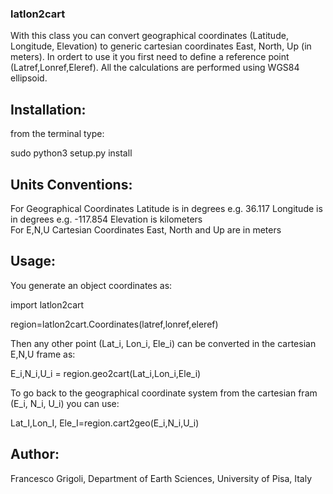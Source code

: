 ### latlon2cart
With this class you can convert geographical coordinates (Latitude, Longitude, Elevation)
to generic cartesian coordinates East, North, Up (in meters). In ordert to use it you first need to define
a reference point (Latref,Lonref,Eleref). All the calculations are performed using WGS84 ellipsoid.

## Installation:
from the terminal type:

sudo python3 setup.py install

## Units Conventions: 
For Geographical Coordinates
Latitude is in degrees e.g. 36.117
Longitude is in degrees e.g. -117.854
Elevation is kilometers   
For E,N,U Cartesian Coordinates
East, North and Up are in meters

## Usage:
You generate an object coordinates as:

import latlon2cart
    
region=latlon2cart.Coordinates(latref,lonref,eleref)
    
Then any other point (Lat_i, Lon_i, Ele_i) can be converted in the cartesian E,N,U frame as:

E_i,N_i,U_i = region.geo2cart(Lat_i,Lon_i,Ele_i)

To go back to the geographical coordinate system from the cartesian fram (E_i, N_i, U_i) you can use:

Lat_I,Lon_I, Ele_I=region.cart2geo(E_i,N_i,U_i)

## Author: 
Francesco Grigoli, 
Department of Earth Sciences, 
University of Pisa,
Italy
